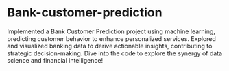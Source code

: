 # Bank-customer-prediction
Implemented a Bank Customer Prediction project using machine learning, predicting customer behavior to enhance personalized services. Explored and visualized banking data to derive actionable insights, contributing to strategic decision-making. Dive into the code to explore the synergy of data science and financial intelligence! 
